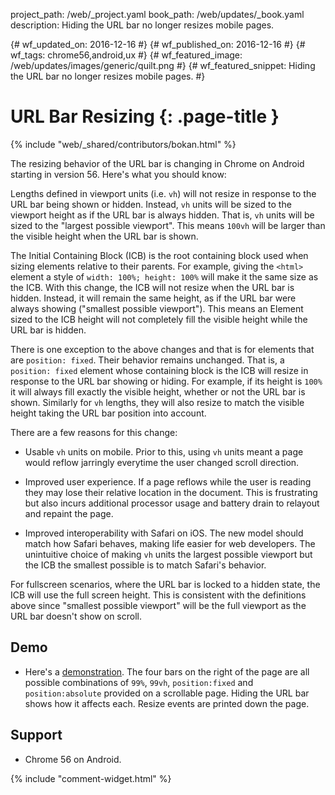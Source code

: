 project_path: /web/_project.yaml
book_path: /web/updates/_book.yaml
description: Hiding the URL bar no longer resizes mobile pages.

{# wf_updated_on: 2016-12-16 #}
{# wf_published_on: 2016-12-16 #}
{# wf_tags: chrome56,android,ux #}
{# wf_featured_image: /web/updates/images/generic/quilt.png #}
{# wf_featured_snippet: Hiding the URL bar no longer resizes mobile pages. #}

# URL Bar Resizing {: .page-title }

{% include "web/_shared/contributors/bokan.html" %}

The resizing behavior of the URL bar is changing in Chrome on Android starting
in version 56. Here's what you should know:

Lengths defined in viewport units (i.e. `vh`) will not resize in response
to the URL bar being shown or hidden. Instead, `vh` units will be sized to the
viewport height as if the URL bar is always hidden. That is, `vh` units will be
sized to the "largest possible viewport". This means `100vh` will be larger
than the visible height when the URL bar is shown.

The Initial Containing Block (ICB) is the root containing block used when
sizing elements relative to their parents. For example, giving the `<html>`
element a style of `width: 100%; height: 100%` will make it the same size as
the ICB. With this change, the ICB will not resize when the URL bar is hidden.
Instead, it will remain the same height, as if the URL bar were always showing
("smallest possible viewport"). This means an Element sized to the ICB height
will not completely fill the visible height while the URL bar is hidden.

There is one exception to the above changes and that is for elements that are
`position: fixed`. Their behavior remains unchanged. That is, a `position:
fixed` element whose containing block is the ICB will resize in response to the
URL bar showing or hiding. For example, if its height is `100%` it will always fill
exactly the visible height, whether or not the URL bar is shown. Similarly for
`vh` lengths, they will also resize to match the visible height taking the URL
bar position into account.

There are a few reasons for this change:

* Usable `vh` units on mobile. Prior to this, using `vh`
units meant a page would reflow jarringly everytime the user changed scroll
direction.

* Improved user experience. If a page reflows while the user is reading they
may lose their relative location in the document. This is frustrating but also
incurs additional processor usage and battery drain to relayout and repaint
the page.

* Improved interoperability with Safari on iOS. The new model should match how
Safari behaves, making life easier for web developers. The unintuitive choice
of making `vh` units the largest possible viewport but the ICB the smallest
possible is to match Safari's behavior.

For fullscreen scenarios, where the URL bar is locked to a hidden state, the
ICB will use the full screen height. This is consistent with the definitions
above since "smallest possible viewport" will be the full viewport as the URL
bar doesn't show on scroll.

## Demo
* Here's a [demonstration](https://googlechrome.github.io/samples/image-capture/index.html).
The four bars on the right of the page are all possible combinations of `99%`,
`99vh`, `position:fixed` and `position:absolute` provided on a scrollable page.
Hiding the URL bar shows how it affects each. Resize events are printed down
the page.

## Support
* Chrome 56 on Android.

{% include "comment-widget.html" %}
